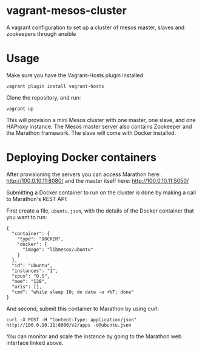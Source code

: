 vagrant-mesos-cluster
=====================

A vagrant configuration to set up a cluster of mesos master, slaves and zookeepers through ansible

# Usage

Make sure you have the Vagrant-Hosts plugin installed
```
vagrant plugin install vagrant-hosts
```

Clone the repository, and run:

```
vagrant up
```

This will provision a mini Mesos cluster with one master, one slave, and one
HAProxy instance.  The Mesos master server also contains Zookeeper and the
Marathon framework. The slave will come with Docker installed. 


# Deploying Docker containers

After provisioning the servers you can access Marathon here:
http://100.0.10.11:8080/ and the master itself here: http://100.0.10.11:5050/

Submitting a Docker container to run on the cluster is done by making a call to
Marathon's REST API:

First create a file, `ubuntu.json`, with the details of the Docker container that you want to run:

```
{
  "container": {
    "type": "DOCKER",
    "docker": {
      "image": "libmesos/ubuntu"
    }
  },
  "id": "ubuntu",
  "instances": "1",
  "cpus": "0.5",
  "mem": "128",
  "uris": [],
  "cmd": "while sleep 10; do date -u +%T; done"
}
```

And second, submit this container to Marathon by using curl:

```
curl -X POST -H "Content-Type: application/json" http://100.0.10.11:8080/v2/apps -d@ubuntu.json
```

You can monitor and scale the instance by going to the Marathon web interface linked above. 
